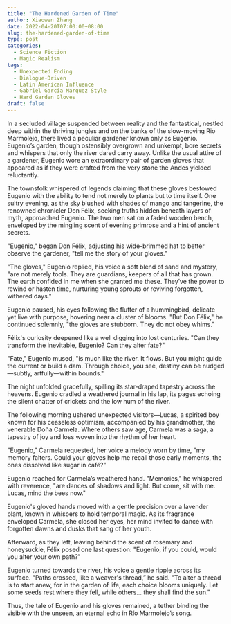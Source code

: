 ```yaml
---
title: "The Hardened Garden of Time"
author: Xiaowen Zhang
date: 2022-04-20T07:00:00+08:00
slug: the-hardened-garden-of-time
type: post
categories:
  - Science Fiction
  - Magic Realism
tags:
  - Unexpected Ending
  - Dialogue-Driven
  - Latin American Influence
  - Gabriel Garcia Marquez Style
  - Hard Garden Gloves
draft: false
---
```


In a secluded village suspended between reality and the fantastical, nestled deep within the thriving jungles and on the banks of the slow-moving Rio Marmolejo, there lived a peculiar gardener known only as Eugenio. Eugenio’s garden, though ostensibly overgrown and unkempt, bore secrets and whispers that only the river dared carry away. Unlike the usual attire of a gardener, Eugenio wore an extraordinary pair of garden gloves that appeared as if they were crafted from the very stone the Andes yielded reluctantly.

The townsfolk whispered of legends claiming that these gloves bestowed Eugenio with the ability to tend not merely to plants but to time itself. One sultry evening, as the sky blushed with shades of mango and tangerine, the renowned chronicler Don Félix, seeking truths hidden beneath layers of myth, approached Eugenio. The two men sat on a faded wooden bench, enveloped by the mingling scent of evening primrose and a hint of ancient secrets.

"Eugenio," began Don Félix, adjusting his wide-brimmed hat to better observe the gardener, "tell me the story of your gloves."

"The gloves," Eugenio replied, his voice a soft blend of sand and mystery, "are not merely tools. They are guardians, keepers of all that has grown. The earth confided in me when she granted me these. They’ve the power to rewind or hasten time, nurturing young sprouts or reviving forgotten, withered days."

Eugenio paused, his eyes following the flutter of a hummingbird, delicate yet live with purpose, hovering near a cluster of blooms. "But Don Félix," he continued solemnly, "the gloves are stubborn. They do not obey whims."

Félix's curiosity deepened like a well digging into lost centuries. "Can they transform the inevitable, Eugenio? Can they alter fate?"

"Fate," Eugenio mused, "is much like the river. It flows. But you might guide the current or build a dam. Through choice, you see, destiny can be nudged—subtly, artfully—within bounds."

The night unfolded gracefully, spilling its star-draped tapestry across the heavens. Eugenio cradled a weathered journal in his lap, its pages echoing the silent chatter of crickets and the low hum of the river.

The following morning ushered unexpected visitors—Lucas, a spirited boy known for his ceaseless optimism, accompanied by his grandmother, the venerable Doña Carmela. Where others saw age, Carmela was a saga, a tapestry of joy and loss woven into the rhythm of her heart.

"Eugenio," Carmela requested, her voice a melody worn by time, "my memory falters. Could your gloves help me recall those early moments, the ones dissolved like sugar in café?"

Eugenio reached for Carmela’s weathered hand. "Memories," he whispered with reverence, "are dances of shadows and light. But come, sit with me. Lucas, mind the bees now."

Eugenio's gloved hands moved with a gentle precision over a lavender plant, known in whispers to hold temporal magic. As its fragrance enveloped Carmela, she closed her eyes, her mind invited to dance with forgotten dawns and dusks that sang of her youth.

Afterward, as they left, leaving behind the scent of rosemary and honeysuckle, Félix posed one last question: "Eugenio, if you could, would you alter your own path?"

Eugenio turned towards the river, his voice a gentle ripple across its surface. "Paths crossed, like a weaver's thread,” he said. "To alter a thread is to start anew, for in the garden of life, each choice blooms uniquely. Let some seeds rest where they fell, while others... they shall find the sun."

Thus, the tale of Eugenio and his gloves remained, a tether binding the visible with the unseen, an eternal echo in Río Marmolejo’s song.